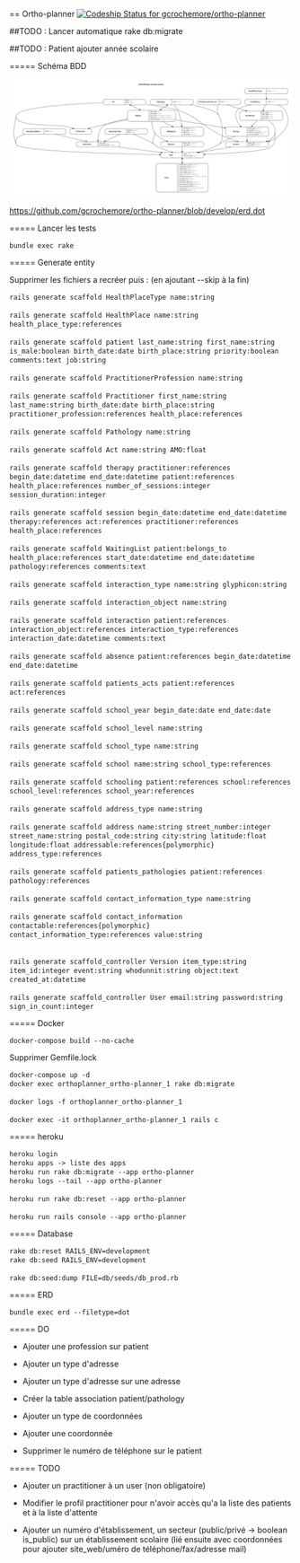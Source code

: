 == Ortho-planner [ ![Codeship Status for gcrochemore/ortho-planner](https://app.codeship.com/projects/864f9480-ac05-0134-ca14-2656ee888b62/status?branch=master)](https://app.codeship.com/projects/192362)

##TODO : Lancer automatique rake db:migrate

##TODO : Patient ajouter année scolaire

===== Schéma BDD

![Schéma BDD](https://github.com/gcrochemore/ortho-planner/blob/develop/erd.png "Schéma BDD")


https://github.com/gcrochemore/ortho-planner/blob/develop/erd.dot

===== Lancer les tests
	
	bundle exec rake

===== Generate entity

Supprimer les fichiers a recréer puis : (en ajoutant --skip à la fin)

	rails generate scaffold HealthPlaceType name:string 

	rails generate scaffold HealthPlace name:string health_place_type:references

	rails generate scaffold patient last_name:string first_name:string is_male:boolean birth_date:date birth_place:string priority:boolean comments:text job:string

	rails generate scaffold PractitionerProfession name:string

	rails generate scaffold Practitioner first_name:string last_name:string birth_date:date birth_place:string practitioner_profession:references health_place:references

	rails generate scaffold Pathology name:string

	rails generate scaffold Act name:string AMO:float

	rails generate scaffold therapy practitioner:references begin_date:datetime end_date:datetime patient:references health_place:references number_of_sessions:integer session_duration:integer

	rails generate scaffold session begin_date:datetime end_date:datetime therapy:references act:references practitioner:references health_place:references

	rails generate scaffold WaitingList patient:belongs_to health_place:references start_date:datetime end_date:datetime pathology:references comments:text

	rails generate scaffold interaction_type name:string glyphicon:string

	rails generate scaffold interaction_object name:string

	rails generate scaffold interaction patient:references interaction_object:references interaction_type:references interaction_date:datetime comments:text

	rails generate scaffold absence patient:references begin_date:datetime end_date:datetime

	rails generate scaffold patients_acts patient:references act:references

	rails generate scaffold school_year begin_date:date end_date:date

	rails generate scaffold school_level name:string

	rails generate scaffold school_type name:string

	rails generate scaffold school name:string school_type:references

	rails generate scaffold schooling patient:references school:references school_level:references school_year:references

	rails generate scaffold address_type name:string

	rails generate scaffold address name:string street_number:integer street_name:string postal_code:string city:string latitude:float longitude:float addressable:references{polymorphic} address_type:references

	rails generate scaffold patients_pathologies patient:references pathology:references

	rails generate scaffold contact_information_type name:string

	rails generate scaffold contact_information contactable:references{polymorphic} contact_information_type:references value:string


	rails generate scaffold_controller Version item_type:string item_id:integer event:string whodunnit:string object:text created_at:datetime

	rails generate scaffold_controller User email:string password:string sign_in_count:integer


===== Docker

	docker-compose build --no-cache

Supprimer Gemfile.lock

	docker-compose up -d
	docker exec orthoplanner_ortho-planner_1 rake db:migrate

	docker logs -f orthoplanner_ortho-planner_1

	docker exec -it orthoplanner_ortho-planner_1 rails c

===== heroku

	heroku login
	heroku apps -> liste des apps
	heroku run rake db:migrate --app ortho-planner
	heroku logs --tail --app ortho-planner

	heroku run rake db:reset --app ortho-planner

	heroku run rails console --app ortho-planner


===== Database 

	rake db:reset RAILS_ENV=development
	rake db:seed RAILS_ENV=development

	rake db:seed:dump FILE=db/seeds/db_prod.rb

===== ERD

	bundle exec erd --filetype=dot

===== DO

* Ajouter une profession sur patient

* Ajouter un type d'adresse

* Ajouter un type d'adresse sur une adresse

* Créer la table association patient/pathology

* Ajouter un type de coordonnées

* Ajouter une coordonnée

* Supprimer le numéro de téléphone sur le patient

===== TODO

* Ajouter un practitioner à un user (non obligatoire)

* Modifier le profil practitioner pour n'avoir accès qu'a la liste des patients et à la liste d'attente

* Ajouter un numéro d'établissement, un secteur (public/privé -> boolean is_public) sur un établissement scolaire (lié ensuite avec coordonnées pour ajouter site_web/uméro de téléphone/fax/adresse mail)
